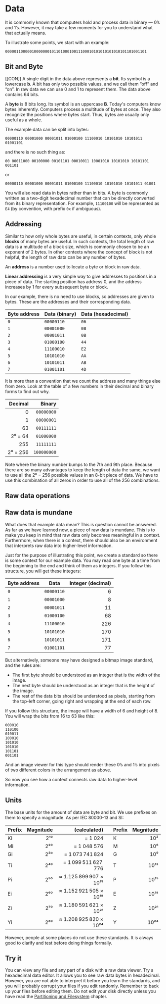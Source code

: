 # Data

It is commonly known that computers hold and process data in binary — 0’s and 1’s. However, it may take a few moments for you to understand what that actually means.

To illustrate some points, we start with an example:

```
0000011000001000000010110100010011100010101010101010101101001101
```

## Bit and Byte

[[CON]] A single digit in the data above represents a **bit**. Its symbol is a lowercase **b**. A bit has only two possible values, and we call them “off” and “on”. In raw data we can use 0 and 1 to represent them. The data above contains 64 bits.

A **byte** is 8 bits long. Its symbol is an uppercase **B**. Today's computers know bytes inherently. Computers process a multitude of bytes at once. They also recognize the positions where bytes start. Thus, bytes are usually only useful as a whole.

The example data can be split into bytes:

```
00000110 00001000 00001011 01000100 11100010 10101010 10101011 01001101
```

and there is no such thing as:

```
00 00011000 00100000 00101101 00010011 10001010 10101010 10101101 001101
```

or

```
00000110 00001000 00001011 01000100 11100010 10101010 10101011 01001
```

You will also read data in bytes rather than in bits. A byte is commonly written as a two-digit hexadecimal number that can be directly converted from its binary representation. For example, `11100100` will be represented as `E4` (by convention, with prefix `0x` if ambiguous).

## Addressing

Similar to how only whole bytes are useful, in certain contexts, only whole **blocks** of many bytes are useful. In such contexts, the total length of raw data is a multitude of a block size, which is commonly chosen to be an exponent of 2 bytes. In other contexts where the concept of block is not helpful, the length of raw data can be any number of bytes.

An **address** is a number used to locate a byte or block in raw data.

**Linear addressing** is a very simple way to give addresses to positions in a piece of data. The starting position has address 0, and the address increases by 1 for every subsequent byte or block.

In our example, there is no need to use blocks, so addresses are given to bytes. These are the addresses and their corresponding data.

| Byte address | Data (binary) | Data (hexadecimal) |
| ------------ | ------------- | ------------------ |
| `0`          | `00000110`    | `06`               |
| `1`          | `00001000`    | `08`               |
| `2`          | `00001011`    | `0B`               |
| `3`          | `01000100`    | `44`               |
| `4`          | `11100010`    | `E2`               |
| `5`          | `10101010`    | `AA`               |
| `6`          | `10101011`    | `AB`               |
| `7`          | `01001101`    | `4D`               |

It is more than a convention that we count the address and many things else from zero. Look at the table of a few numbers in their decimal and binary forms to find out why.

|  Decimal |      Binary |
| -------: | ----------: |
|        0 |  `00000000` |
|        1 |  `00000001` |
|       63 |  `00111111` |
|  2⁶ = 64 |  `01000000` |
|      255 |  `11111111` |
| 2⁸ = 256 | `100000000` |

Note where the binary number bumps to the 7th and 9th place. Because there are so many advantages to keep the length of data the same, we want to use all the 2⁸ = 256 possible values in an 8-bit piece of data. We have to use this combination of all zeros in order to use all of the 256 combinations.

## Raw data operations



## Raw data is mundane

What does that example data mean? This is question cannot be answered. As far as we have learned now, a piece of raw data is mundane. This is to make you keep in mind that raw data only becomes meaningful in a context. Furthermore, when there is a context, there should also be an environment that interprets raw data into higher-level information.

Just for the purpose of illustrating this point, we create a standard so there is some context for our example data. You may read one byte at a time from the beginning to the end and think of them as integers. If you follow this structure, you will get these integers:

| Byte address | Data       | Integer (decimal) |
| ------------ | ---------- | ----------------: |
| `0`          | `00000110` |                 6 |
| `1`          | `00001000` |                 8 |
| `2`          | `00001011` |                11 |
| `3`          | `01000100` |                68 |
| `4`          | `11100010` |               226 |
| `5`          | `10101010` |               170 |
| `6`          | `10101011` |               171 |
| `7`          | `01001101` |                77 |

But alternatively, someone may have designed a bitmap image standard, and the rules are:

- The first byte should be understood as an integer that is the width of the image.
- The next byte should be understood as an integer that is the height of the image.
- The rest of the data bits should be understood as pixels, starting from the top-left corner, going right and wrapping at the end of each row.

If you follow this structure, the image will have a width of 6 and height of 8. You will wrap the bits from 16 to 63 like this:

```
000010
110100
010011
100010
101010
101010
101101
001101
```

And an image viewer for this type should render these 0’s and 1’s into pixels of two different colors in the arrangement as above.

So now you see how a context connects raw data to higher-level information.

## Units

The base units for the amount of data are byte and bit. We use prefixes on them to specify a magnitude. As per IEC 80000-13 and SI:

| Prefix | Magnitude |           (calculated) |     | Prefix | Magnitude |
| ------ | --------: | ---------------------: | --- | ------ | --------: |
| Ki     |       2¹⁰ |                = 1 024 |     | K      |       10³ |
| Mi     |       2²⁰ |            = 1 048 576 |     | M      |       10⁶ |
| Gi     |       2³⁰ |        = 1 073 741 824 |     | G      |       10⁹ |
| Ti     |       2⁴⁰ |    = 1 099 511 627 776 |     | T      |      10¹² |
| Pi     |       2⁵⁰ | ≈ 1.125 899 907 × 10¹⁵ |     | P      |      10¹⁵ |
| Ei     |       2⁶⁰ | ≈ 1.152 921 505 × 10¹⁸ |     | E      |      10¹⁸ |
| Zi     |       2⁷⁰ | ≈ 1.180 591 621 × 10²¹ |     | Z      |      10²¹ |
| Yi     |       2⁸⁰ | ≈ 1.208 925 820 × 10²⁴ |     | Y      |      10²⁴ |

However, people at some places do not use these standards. It is always good to clarify and test before doing things formally.

## Try it

You can view any file and any part of a disk with a raw data viewer. Try a hexadecimal data editor. It allows you to see raw data bytes in hexadecimal. However, you are not able to interpret it before you learn the standards, and you will probably corrupt your files if you edit randomly. Remember to back up your files before editing them. Do not edit your disk directly unless you have read the [Partitioning and Filesystem](../partitioning-and-filesystem) chapter.

